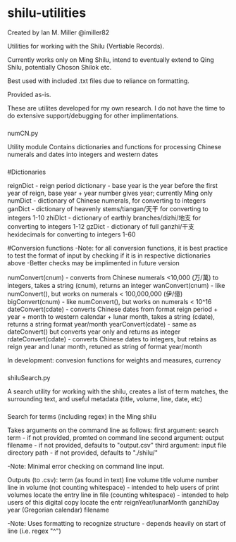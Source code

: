 # shilu-utilities

Created by Ian M. Miller 
@imiller82 

Utilities for working with the Shilu (Vertiable Records).

Currently works only on Ming Shilu, intend to eventually extend to Qing Shilu, potentially Choson Shilok etc.

Best used with included .txt files due to reliance on formatting.

Provided as-is. 

These are utilites developed for my own research. I do not have the time to do extensive support/debugging for other implimentations.


###
numCN.py

Utility module
Contains dictionaries and functions for processing Chinese numerals and dates into integers and western dates
###

#Dictionaries

reignDict - reign period dictionary - base year is the year before the first year of reign, base year + year number gives year; currently Ming only
numDict - dictionary of Chinese numerals, for converting to integers
ganDict - dictionary of heavenly stems/tiangan/天干 for converting to integers 1-10
zhiDIct - dictionary of earthly branches/dizhi/地支 for converting to integers 1-12
gzDict - dictionary of full ganzhi/干支 hexidecimals for converting to integers 1-60

#Conversion functions
-Note: for all conversion functions, it is best practice to test the format of input by checking if it is in respective dictionaries above
-Better checks may be implimented in future version

numConvert(cnum) - converts from Chinese numerals <10,000 (万/萬) to integers, takes a string (cnum), returns an integer
wanConvert(cnum) - like numConvert(), but works on numerals < 100,000,000 (伊/億)
bigConvert(cnum) - like numConvert(), but works on numerals < 10^16
dateConvert(cdate) - converts Chinese dates from format reign period + year + month to western calendar + lunar month, takes a string (cdate), returns a string format year/month
yearConvert(cdate) - same as dateConvert() but converts year only and returns as integer
rdateConvert(cdate) - converts Chinese dates to integers, but retains as reign year and lunar month, retuned as string of format year/month

In development: convesion functions for weights and measures, currency

###
shiluSearch.py   

A search utility for working with the shilu, creates a list of term matches, the surrounding text, and useful metadata (title, volume, line, date, etc)

###

Search for terms (including regex) in the Ming shilu

Takes arguments on the command line as follows:
  first argument: search term - if not provided, promted on command line
  second argument: output filename - if not provided, defaults to "output.csv"
  third argument: input file directory path - if not provided, defaults to "./shilu/"
  
 -Note: Minimal error checking on command line input.

Outputs (to .csv):
 term (as found in text)
 line
 volume title
 volume number
 line in volume (not counting whitespace) - intended to help users of print volumes locate the entry
 line in file (counting whitespace) - intended to help users of this digital copy locate the entr
 reignYear/lunarMonth
 ganzhiDay
 year (Gregorian calendar)
 filename

-Note: Uses formatting to recognize structure - depends heavily on start of line (i.e. regex "^")
